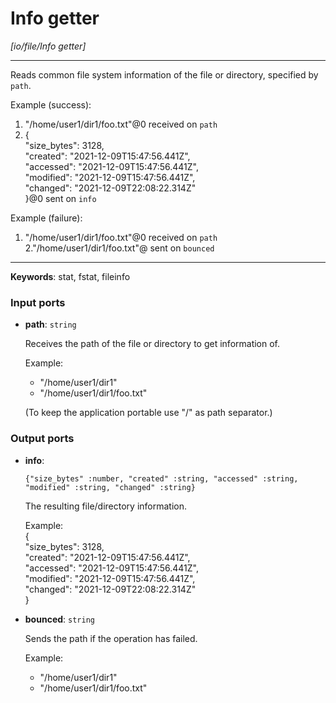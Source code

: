 # Info getter

_[io/file/Info getter]_

---

Reads common file system information of the file or directory, specified by `path`.  
  
Example (success):  
1. "/home/user1/dir1/foo.txt"@0 received on `path`  
2. {  
  "size_bytes": 3128,  
  "created": "2021-12-09T15:47:56.441Z",  
  "accessed": "2021-12-09T15:47:56.441Z",  
  "modified": "2021-12-09T15:47:56.441Z",  
  "changed": "2021-12-09T22:08:22.314Z"  
}@0 sent on `info`  
  
Example (failure):  
1. "/home/user1/dir1/foo.txt"@0 received on `path`  
2."/home/user1/dir1/foo.txt"@ sent on `bounced`  

---

__Keywords__: stat, fstat, fileinfo

### Input ports

* __path__: ` string `

    Receives the path of the file or directory to get information of.  
      
    Example:  
    - "/home/user1/dir1"  
    - "/home/user1/dir1/foo.txt"  
      
    (To keep the application portable use "/" as path separator.)  

### Output ports

* __info__: 
    ```
    {"size_bytes" :number, "created" :string, "accessed" :string, "modified" :string, "changed" :string}
    ```

    The resulting file/directory information.  
      
    Example:  
    {  
      "size_bytes": 3128,  
      "created": "2021-12-09T15:47:56.441Z",  
      "accessed": "2021-12-09T15:47:56.441Z",  
      "modified": "2021-12-09T15:47:56.441Z",  
      "changed": "2021-12-09T22:08:22.314Z"  
    }  


* __bounced__: ` string `

    Sends the path if the operation has failed.  
      
    Example:  
    - "/home/user1/dir1"  
    - "/home/user1/dir1/foo.txt"  

